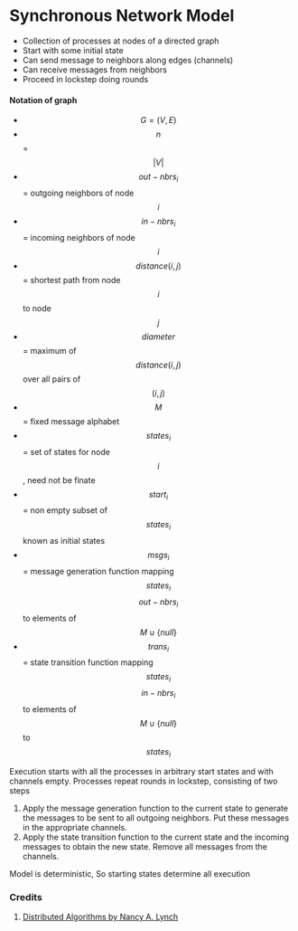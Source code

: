 # Synchronous Network Model

* Collection of processes at nodes of a directed graph
* Start with some initial state
* Can send message to neighbors along edges (channels)
* Can receive messages from neighbors
* Proceed in lockstep doing rounds

#### Notation of graph

* $$G = (V, E)$$
* $$n$$ = $$|V|$$
* $$out-nbrs_i$$ = outgoing neighbors of node $$i$$
* $$in-nbrs_i$$ = incoming neighbors of node $$i$$
* $$distance(i, j)$$ = shortest path from node $$i$$ to node $$j$$
* $$diameter$$ = maximum of $$distance(i, j)$$ over all pairs of $$(i, j)$$
* $$M$$ = fixed message alphabet
* $$states_i$$ = set of states for node $$i$$, need not be finate
* $$start_i$$ = non empty subset of $$states_i$$ known as initial states
* $$msgs_i$$ = message generation function mapping $$states_i$$ $$out-nbrs_i$$ to elements of $$M \cup \{null\}$$
* $$trans_i$$ = state transition function mapping $$states_i$$ $$in-nbrs_i$$ to elements of $$M \cup \{null\}$$ to $$states_i$$


Execution starts with all the processes in arbitrary start states and with channels empty. Processes repeat rounds in lockstep, consisting of two steps

1. Apply the message generation function to the current state to generate the messages to be sent to all outgoing neighbors. Put these messages in the appropriate channels.
2. Apply the state transition function to the current state and the incoming messages to obtain the new state. Remove all messages from the channels.

Model is deterministic, So starting states determine all execution

### Credits

1. [Distributed Algorithms by Nancy A. Lynch](https://www.amazon.com/Distributed-Algorithms-Kaufmann-Management-Systems/dp/1558603484)